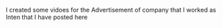 I created some vidoes for the Advertisement of company that I worked as Inten that I have posted here

